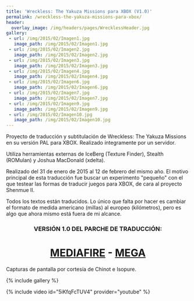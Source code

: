 ```yaml
---
title: 'Wreckless: The Yakuza Missions para XBOX (V1.0)'
permalink: /wreckless-the-yakuza-missions-para-xbox/
header:
  overlay_image: /img/headers/pages/WrecklessHeader.jpg
gallery:
 - url: /img/2015/02/Imagen1.jpg
   image_path: /img/2015/02/Imagen1.jpg
 - url: /img/2015/02/Imagen2.jpg
   image_path: /img/2015/02/Imagen2.jpg
 - url: /img/2015/02/Imagen3.jpg
   image_path: /img/2015/02/Imagen3.jpg
 - url: /img/2015/02/Imagen4.jpg
   image_path: /img/2015/02/Imagen4.jpg
 - url: /img/2015/02/Imagen6.jpg
   image_path: /img/2015/02/Imagen6.jpg
 - url: /img/2015/02/Imagen7.jpg
   image_path: /img/2015/02/Imagen7.jpg
 - url: /img/2015/02/Imagen9.jpg
   image_path: /img/2015/02/Imagen9.jpg
 - url: /img/2015/02/Imagen10.jpg
   image_path: /img/2015/02/Imagen10.jpg
---
```

Proyecto de traducción y subtitulación de Wreckless: The Yakuza Missions en su versión 
PAL para XBOX. Realizado íntegramente por un servidor.

Utiliza herramientas externas de IceBerg (Texture Finder), Stealth (ROMulan) y 
Joshua MacDonald (xdelta).

Realizado del 31 de enero de 2015 al 12 de febrero del mismo año. El motivo principal 
de esta traducción fue buscar un experimento "pequeño" con el que testear las formas de 
traducir juegos para XBOX, de cara al proyecto Shenmue II.

Todos los textos están traducidos. Lo único que falta por hacer es cambiar el formato de 
medida americano (millas) al europeo (kilómetros), pero es algo que ahora mismo está fuera 
de mi alcance.

<h3 style="text-align: center;">VERSIÓN 1.0 DEL PARCHE DE TRADUCCIÓN:</h3>

<h1 style="text-align: center;"><strong><a href="http://www.mediafire.com/download/ym6yrzy5t26gd16/WrecklessXBOXEspanol10.7z" target="_blank">MEDIAFIRE</a> - <a href="https://mega.nz/#!wR8wHIRR!l-86I3hnTuFuvCHKDvmjpd7XIU2NP2IpG3sF4omFEVg" target="_blank">MEGA</a></strong></h1>

Capturas de pantalla por cortesía de Chinot e Isopure.

{% include gallery %}

{% include video id="5iKfqFcTUV4" provider="youtube" %}
